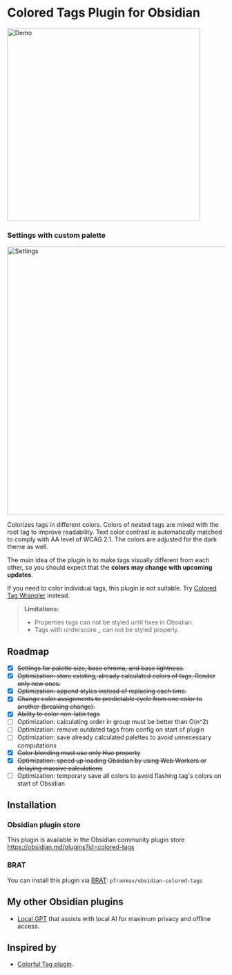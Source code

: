 # Colored Tags Plugin for Obsidian

<img width="446" alt="Demo" src="https://github.com/pfrankov/obsidian-colored-tags/assets/584632/9ff98fb1-f397-449c-9a22-d5ba1e7bf3d9">

### Settings with custom palette
<img width="621" alt="Settings" src="https://github.com/pfrankov/obsidian-colored-tags/assets/584632/033e3cb9-10b5-47fd-acea-2f2ed1a51a23">

Colorizes tags in different colors. Colors of nested tags are mixed with the root tag to improve readability.
Text color contrast is automatically matched to comply with AA level of WCAG 2.1.
The colors are adjusted for the dark theme as well.

The main idea of the plugin is to make tags visually different from each other, so you should expect that the **colors may change with upcoming updates**.

If you need to color individual tags, this plugin is not suitable. Try [Colored Tag Wrangler](https://github.com/code-of-chaos/obsidian-colored_tags_wrangler) instead.

>**Limitations:**
>- Properties tags can not be styled until fixes in Obsidian.
>- Tags with underscore _ can not be styled properly.

## Roadmap
- [x] ~~Settings for palette size, base chroma, and base lightness.~~
- [x] ~~Optimization: store existing, already calculated colors of tags. Render only new ones.~~
- [x] ~~Optimization: append styles instead of replacing each time.~~
- [x] ~~Change color assignments to predictable cycle from one color to another (breaking change).~~
- [x] ~~Ability to color non-latin tags~~
- [ ] Optimization: calculating order in group must be better than O(n^2)
- [ ] Optimization: remove outdated tags from config on start of plugin
- [ ] Optimization: save already calculated palettes to avoid unnecessary computations
- [x] ~~Color blending must use only Hue property~~
- [x] ~~Optimization: speed up loading Obsidian by using Web Workers or delaying massive calculations~~
- [ ] Optimization: temporary save all colors to avoid flashing tag's colors on start of Obsidian 

## Installation

### Obsidian plugin store
This plugin is available in the Obsidian community plugin store https://obsidian.md/plugins?id=colored-tags

### BRAT
You can install this plugin via [BRAT](https://obsidian.md/plugins?id=obsidian42-brat): `pfrankov/obsidian-colored-tags`

## My other Obsidian plugins
- [Local GPT](https://github.com/pfrankov/obsidian-local-gpt) that assists with local AI for maximum privacy and offline access.

## Inspired by
- [Colorful Tag plugin](https://github.com/rien7/obsidian-colorful-tag).
